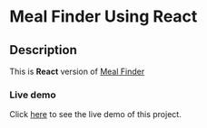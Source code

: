 # Meal Finder Using React

## Description

This is **React** version of [Meal Finder](https://github.com/mahmood-kn/vanilla-js-20-projects/tree/main/meal-finder)

### Live demo

Click [here](https://mahmood-kn.github.io/react-meal-finder 'Meal Finder') to see the live demo of this project.
